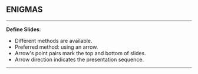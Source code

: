

## ENIGMAS
----

**Define Slides**:

- Different methods are available.
- Preferred method: using an arrow.
- Arrow's point pairs mark the top and bottom of slides.
- Arrow direction indicates the presentation sequence.

----
